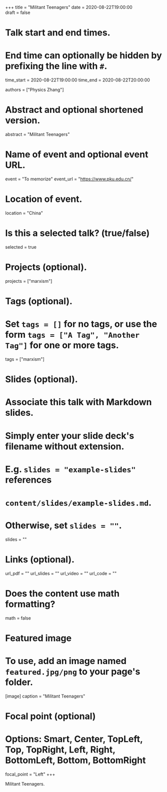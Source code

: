 +++
title = "Militant Teenagers"
date = 2020-08-22T19:00:00  
draft = false

# Talk start and end times.
#   End time can optionally be hidden by prefixing the line with `#`.
time_start = 2020-08-22T19:00:00 
time_end = 2020-08-22T20:00:00 

authors = ["Physics Zhang"]

# Abstract and optional shortened version.
abstract = "Militant Teenagers"

# Name of event and optional event URL.
event = "To memorize"
event_url = "https://www.pku.edu.cn/"

# Location of event.
location = "China"

# Is this a selected talk? (true/false)
selected = true

# Projects (optional).
projects = ["marxism"]

# Tags (optional).
#   Set `tags = []` for no tags, or use the form `tags = ["A Tag", "Another Tag"]` for one or more tags.
tags = ["marxism"]

# Slides (optional).
#   Associate this talk with Markdown slides.
#   Simply enter your slide deck's filename without extension.
#   E.g. `slides = "example-slides"` references 
#   `content/slides/example-slides.md`.
#   Otherwise, set `slides = ""`.
slides = ""

# Links (optional).
url_pdf = ""
url_slides = ""
url_video = ""
url_code = ""

# Does the content use math formatting?
math = false

# Featured image
# To use, add an image named `featured.jpg/png` to your page's folder. 
[image]
  caption = "Militant Teenagers"

  # Focal point (optional)
  # Options: Smart, Center, TopLeft, Top, TopRight, Left, Right, BottomLeft, Bottom, BottomRight
  focal_point = "Left"
+++

Militant Teenagers.
